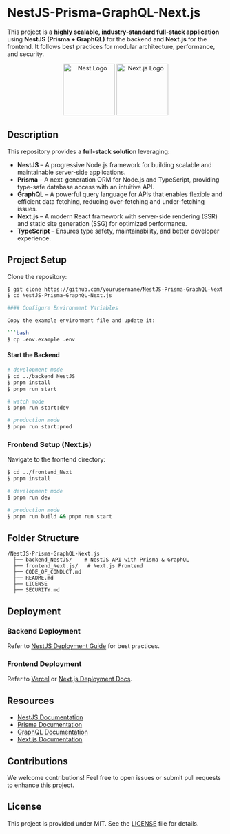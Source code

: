 # NestJS-Prisma-GraphQL-Next.js

This project is a **highly scalable, industry-standard full-stack application** using **NestJS (Prisma + GraphQL)** for the backend and **Next.js** for the frontend. It follows best practices for modular architecture, performance, and security.

<p align="center">
  <a href="http://nestjs.com/" target="blank"><img src="https://nestjs.com/img/logo-small.svg" width="120" alt="Nest Logo" /></a>
  <a href="https://nextjs.org/" target="blank"><img src="https://nextjs.org/static/favicon/favicon-32x32.png" width="120" alt="Next.js Logo" /></a>
</p>

## Description

This repository provides a **full-stack solution** leveraging:

- **NestJS** – A progressive Node.js framework for building scalable and maintainable server-side applications.
- **Prisma** – A next-generation ORM for Node.js and TypeScript, providing type-safe database access with an intuitive API.
- **GraphQL** – A powerful query language for APIs that enables flexible and efficient data fetching, reducing over-fetching and under-fetching issues.
- **Next.js** – A modern React framework with server-side rendering (SSR) and static site generation (SSG) for optimized performance.
- **TypeScript** – Ensures type safety, maintainability, and better developer experience.

## Project Setup

Clone the repository:

````bash
$ git clone https://github.com/yourusername/NestJS-Prisma-GraphQL-Next.js.git
$ cd NestJS-Prisma-GraphQL-Next.js

#### Configure Environment Variables

Copy the example environment file and update it:

```bash
$ cp .env.example .env
````

#### Start the Backend

```bash
# development mode
$ cd ../backend_NestJS
$ pnpm install
$ pnpm run start

# watch mode
$ pnpm run start:dev

# production mode
$ pnpm run start:prod
```

### Frontend Setup (Next.js)

Navigate to the frontend directory:

```bash
$ cd ../frontend_Next
$ pnpm install

# development mode
$ pnpm run dev

# production mode
$ pnpm run build && pnpm run start
```

## Folder Structure

```
/NestJS-Prisma-GraphQL-Next.js
  ├── backend_NestJS/    # NestJS API with Prisma & GraphQL
  ├── frontend_Next.js/   # Next.js Frontend
  ├── CODE_OF_CONDUCT.md
  ├── README.md
  ├── LICENSE
  ├── SECURITY.md
```

## Deployment

### Backend Deployment

Refer to [NestJS Deployment Guide](https://docs.nestjs.com/deployment) for best practices.

### Frontend Deployment

Refer to [Vercel](https://vercel.com) or [Next.js Deployment Docs](https://nextjs.org/docs/deployment).

## Resources

- [NestJS Documentation](https://docs.nestjs.com)
- [Prisma Documentation](https://www.prisma.io/docs/)
- [GraphQL Documentation](https://graphql.org/learn/)
- [Next.js Documentation](https://nextjs.org/docs)

## Contributions

We welcome contributions! Feel free to open issues or submit pull requests to enhance this project.

## License

This project is provided under MIT. See the [LICENSE](LICENSE) file for details.
